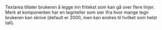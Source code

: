 Textarea tillater brukeren å legge inn fritekst som kan gå over flere linjer. Merk at komponenten har en tegnteller som sier ifra hvor mange tegn brukeren kan skrive (default er 2000, men kan endres til hvilket som helst tall).